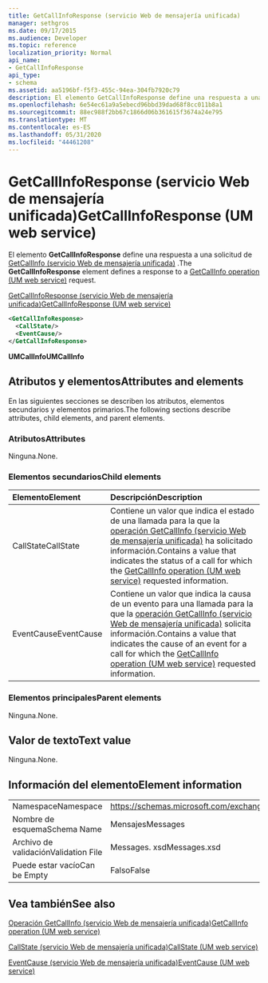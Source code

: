 ```yaml
---
title: GetCallInfoResponse (servicio Web de mensajería unificada)
manager: sethgros
ms.date: 09/17/2015
ms.audience: Developer
ms.topic: reference
localization_priority: Normal
api_name:
- GetCallInfoResponse
api_type:
- schema
ms.assetid: aa5196bf-f5f3-455c-94ea-304fb7920c79
description: El elemento GetCallInfoResponse define una respuesta a una solicitud de GetCallInfo (servicio Web de mensajería unificada).
ms.openlocfilehash: 6e54ec61a9a5ebecd96bbd39dad68f8cc011b8a1
ms.sourcegitcommit: 88ec988f2bb67c1866d06b361615f3674a24e795
ms.translationtype: MT
ms.contentlocale: es-ES
ms.lasthandoff: 05/31/2020
ms.locfileid: "44461208"
---
```

# <a name="getcallinforesponse-um-web-service"></a><span data-ttu-id="009c4-103">GetCallInfoResponse (servicio Web de mensajería unificada)</span><span class="sxs-lookup"><span data-stu-id="009c4-103">GetCallInfoResponse (UM web service)</span></span>

<span data-ttu-id="009c4-104">El elemento **GetCallInfoResponse** define una respuesta a una solicitud de [GetCallInfo (servicio Web de mensajería unificada)](getcallinfo-operation-um-web-service.md) .</span><span class="sxs-lookup"><span data-stu-id="009c4-104">The **GetCallInfoResponse** element defines a response to a [GetCallInfo operation (UM web service)](getcallinfo-operation-um-web-service.md) request.</span></span> 
  
[<span data-ttu-id="009c4-105">GetCallInfoResponse (servicio Web de mensajería unificada)</span><span class="sxs-lookup"><span data-stu-id="009c4-105">GetCallInfoResponse (UM web service)</span></span>](getcallinforesponse-um-web-service.md)
  
```xml
<GetCallInfoResponse>
  <CallState/>
  <EventCause/>
</GetCallInfoResponse>
```

 <span data-ttu-id="009c4-106">**UMCallInfo**</span><span class="sxs-lookup"><span data-stu-id="009c4-106">**UMCallInfo**</span></span>
## <a name="attributes-and-elements"></a><span data-ttu-id="009c4-107">Atributos y elementos</span><span class="sxs-lookup"><span data-stu-id="009c4-107">Attributes and elements</span></span>

<span data-ttu-id="009c4-108">En las siguientes secciones se describen los atributos, elementos secundarios y elementos primarios.</span><span class="sxs-lookup"><span data-stu-id="009c4-108">The following sections describe attributes, child elements, and parent elements.</span></span>
  
### <a name="attributes"></a><span data-ttu-id="009c4-109">Atributos</span><span class="sxs-lookup"><span data-stu-id="009c4-109">Attributes</span></span>

<span data-ttu-id="009c4-110">Ninguna.</span><span class="sxs-lookup"><span data-stu-id="009c4-110">None.</span></span>
  
### <a name="child-elements"></a><span data-ttu-id="009c4-111">Elementos secundarios</span><span class="sxs-lookup"><span data-stu-id="009c4-111">Child elements</span></span>

|<span data-ttu-id="009c4-112">**Elemento**</span><span class="sxs-lookup"><span data-stu-id="009c4-112">**Element**</span></span>|<span data-ttu-id="009c4-113">**Descripción**</span><span class="sxs-lookup"><span data-stu-id="009c4-113">**Description**</span></span>|
|:-----|:-----|
|<span data-ttu-id="009c4-114">CallState</span><span class="sxs-lookup"><span data-stu-id="009c4-114">CallState</span></span>  <br/> |<span data-ttu-id="009c4-115">Contiene un valor que indica el estado de una llamada para la que la [operación GetCallInfo (servicio Web de mensajería unificada)](getcallinfo-operation-um-web-service.md) ha solicitado información.</span><span class="sxs-lookup"><span data-stu-id="009c4-115">Contains a value that indicates the status of a call for which the [GetCallInfo operation (UM web service)](getcallinfo-operation-um-web-service.md) requested information.</span></span>  <br/> |
|<span data-ttu-id="009c4-116">EventCause</span><span class="sxs-lookup"><span data-stu-id="009c4-116">EventCause</span></span>  <br/> |<span data-ttu-id="009c4-117">Contiene un valor que indica la causa de un evento para una llamada para la que la [operación GetCallInfo (servicio Web de mensajería unificada)](getcallinfo-operation-um-web-service.md) solicita información.</span><span class="sxs-lookup"><span data-stu-id="009c4-117">Contains a value that indicates the cause of an event for a call for which the [GetCallInfo operation (UM web service)](getcallinfo-operation-um-web-service.md) requested information.</span></span>  <br/> |
   
### <a name="parent-elements"></a><span data-ttu-id="009c4-118">Elementos principales</span><span class="sxs-lookup"><span data-stu-id="009c4-118">Parent elements</span></span>

<span data-ttu-id="009c4-119">Ninguna.</span><span class="sxs-lookup"><span data-stu-id="009c4-119">None.</span></span>
  
## <a name="text-value"></a><span data-ttu-id="009c4-120">Valor de texto</span><span class="sxs-lookup"><span data-stu-id="009c4-120">Text value</span></span>

<span data-ttu-id="009c4-121">Ninguna.</span><span class="sxs-lookup"><span data-stu-id="009c4-121">None.</span></span>
  
## <a name="element-information"></a><span data-ttu-id="009c4-122">Información del elemento</span><span class="sxs-lookup"><span data-stu-id="009c4-122">Element information</span></span>

|||
|:-----|:-----|
|<span data-ttu-id="009c4-123">Namespace</span><span class="sxs-lookup"><span data-stu-id="009c4-123">Namespace</span></span>  <br/> |https://schemas.microsoft.com/exchange/services/2006/messages  <br/> |
|<span data-ttu-id="009c4-124">Nombre de esquema</span><span class="sxs-lookup"><span data-stu-id="009c4-124">Schema Name</span></span>  <br/> |<span data-ttu-id="009c4-125">Mensajes</span><span class="sxs-lookup"><span data-stu-id="009c4-125">Messages</span></span>  <br/> |
|<span data-ttu-id="009c4-126">Archivo de validación</span><span class="sxs-lookup"><span data-stu-id="009c4-126">Validation File</span></span>  <br/> |<span data-ttu-id="009c4-127">Messages. xsd</span><span class="sxs-lookup"><span data-stu-id="009c4-127">Messages.xsd</span></span>  <br/> |
|<span data-ttu-id="009c4-128">Puede estar vacío</span><span class="sxs-lookup"><span data-stu-id="009c4-128">Can be Empty</span></span>  <br/> |<span data-ttu-id="009c4-129">Falso</span><span class="sxs-lookup"><span data-stu-id="009c4-129">False</span></span>  <br/> |
   
## <a name="see-also"></a><span data-ttu-id="009c4-130">Vea también</span><span class="sxs-lookup"><span data-stu-id="009c4-130">See also</span></span>



[<span data-ttu-id="009c4-131">Operación GetCallInfo (servicio Web de mensajería unificada)</span><span class="sxs-lookup"><span data-stu-id="009c4-131">GetCallInfo operation (UM web service)</span></span>](getcallinfo-operation-um-web-service.md)
  
[<span data-ttu-id="009c4-132">CallState (servicio Web de mensajería unificada)</span><span class="sxs-lookup"><span data-stu-id="009c4-132">CallState (UM web service)</span></span>](callstate-um-web-service.md)
  
[<span data-ttu-id="009c4-133">EventCause (servicio Web de mensajería unificada)</span><span class="sxs-lookup"><span data-stu-id="009c4-133">EventCause (UM web service)</span></span>](eventcause-um-web-service.md)


